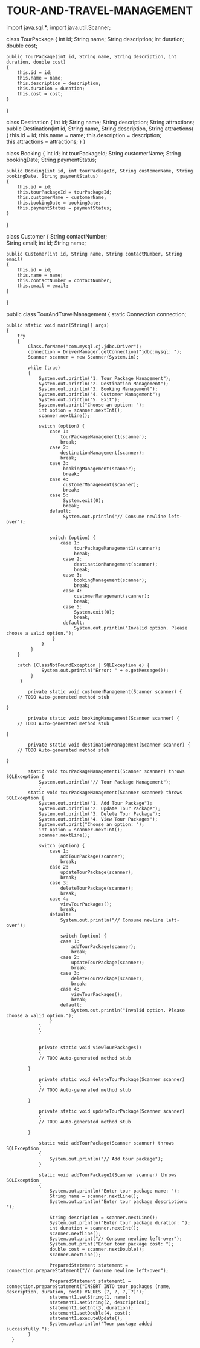 # TOUR-AND-TRAVEL-MANAGEMENT
import java.sql.*;
import java.util.Scanner;

class TourPackage {
    int id;
    String name;
    String description;
    int duration;
    double cost;

    public TourPackage(int id, String name, String description, int duration, double cost) 
    {
        this.id = id;
        this.name = name;
        this.description = description;
        this.duration = duration;
        this.cost = cost;
    }
}

class Destination 
{
    int id;
    String name;
    String description;
    String attractions;
    public Destination(int id, String name, String description, String attractions) 
    {
        this.id = id;
        this.name = name;
        this.description = description;
        this.attractions = attractions;
    }
}

class Booking
	{
    int id;
    int tourPackageId;
    String customerName;
    String bookingDate;
    String paymentStatus;

    public Booking(int id, int tourPackageId, String customerName, String bookingDate, String paymentStatus) 
    {
        this.id = id;
        this.tourPackageId = tourPackageId;
        this.customerName = customerName;
        this.bookingDate = bookingDate;
        this.paymentStatus = paymentStatus;
    }
}

class Customer 
{
	String contactNumber;  
    String email;
    int id;
    String name;

    public Customer(int id, String name, String contactNumber, String email) 
    {
        this.id = id;
        this.name = name;
        this.contactNumber = contactNumber;
        this.email = email;
    }
}

public class TourAndTravelManagement 
{
    static Connection connection;

    public static void main(String[] args) 
    {
        try 
        {
            Class.forName("com.mysql.cj.jdbc.Driver");
            connection = DriverManager.getConnection("jdbc:mysql: ");                                                         
            Scanner scanner = new Scanner(System.in);

            while (true) 
            {
                System.out.println("1. Tour Package Management");
                System.out.println("2. Destination Management");
                System.out.println("3. Booking Management");
                System.out.println("4. Customer Management");
                System.out.println("5. Exit");
                System.out.print("Choose an option: ");
                int option = scanner.nextInt();
                scanner.nextLine();                             

                switch (option) {
                	case 1:
                		tourPackageManagement1(scanner);
                        break;
                    case 2:
                    	destinationManagement(scanner);
                        break;
                    case 3:
                         bookingManagement(scanner);
                         break;
                    case 4:
                         customerManagement(scanner);
                         break;
                    case 5:
                         System.exit(0);
                         break;
                    default:
                         System.out.println("// Consume newline left-over");
                         
                         
                    switch (option) {
                    	case 1:
                             tourPackageManagement1(scanner);
                             break;
                         case 2:
                             destinationManagement(scanner);
                             break;
                         case 3:
                             bookingManagement(scanner);
                             break;
                         case 4:
                             customerManagement(scanner);
                             break;
                         case 5:
                             System.exit(0);
                             break;
                         default:
                             System.out.println("Invalid option. Please choose a valid option.");
                     }
                 }
             } 
        }
        
        catch (ClassNotFoundException | SQLException e) {
                 System.out.println("Error: " + e.getMessage());
             }
         }

            private static void customerManagement(Scanner scanner) {
		// TODO Auto-generated method stub
		
	}

			private static void bookingManagement(Scanner scanner) {
		// TODO Auto-generated method stub
		
	}

			private static void destinationManagement(Scanner scanner) {
		// TODO Auto-generated method stub
		
	}

			static void tourPackageManagement1(Scanner scanner) throws SQLException {
                System.out.println("// Tour Package Management");
                }
            static void tourPackageManagement(Scanner scanner) throws SQLException {
                System.out.println("1. Add Tour Package");
                System.out.println("2. Update Tour Package");
                System.out.println("3. Delete Tour Package");
                System.out.println("4. View Tour Packages");
                System.out.print("Choose an option: ");
                int option = scanner.nextInt();
                scanner.nextLine();                             

                switch (option) {
                    case 1:
                        addTourPackage(scanner);
                        break;
                    case 2:
                        updateTourPackage(scanner);
                        break;
                    case 3:
                        deleteTourPackage(scanner);
                        break;
                    case 4:
                        viewTourPackages();
                        break;
                    default:
                        System.out.println("// Consume newline left-over");

                        switch (option) {
                        case 1:
                            addTourPackage(scanner);
                            break;
                        case 2:
                            updateTourPackage(scanner);
                            break;
                        case 3:
                            deleteTourPackage(scanner);
                            break;
                        case 4:
                            viewTourPackages();
                            break;
                        default:
                            System.out.println("Invalid option. Please choose a valid option.");
                    }
                }
                }

                                   
                private static void viewTourPackages() 
                {
				// TODO Auto-generated method stub
				
			}

				private static void deleteTourPackage(Scanner scanner) 
				{
				// TODO Auto-generated method stub
				
			}

				private static void updateTourPackage(Scanner scanner) 
				{
				// TODO Auto-generated method stub
				
			}

				static void addTourPackage(Scanner scanner) throws SQLException 
                {
                    System.out.println("// Add tour package");
                }
                
                static void addTourPackage1(Scanner scanner) throws SQLException 
                {
                    System.out.println("Enter tour package name: ");
                    String name = scanner.nextLine();
                    System.out.println("Enter tour package description: ");

                    String description = scanner.nextLine();
                    System.out.println("Enter tour package duration: ");
                    int duration = scanner.nextInt();
                    scanner.nextLine();                             
                    System.out.print("// Consume newline left-over");
                    System.out.print("Enter tour package cost: ");
                    double cost = scanner.nextDouble();
                    scanner.nextLine();                             

                    PreparedStatement statement = connection.prepareStatement("// Consume newline left-over");

                    PreparedStatement statement1 = connection.prepareStatement("INSERT INTO tour_packages (name, description, duration, cost) VALUES (?, ?, ?, ?)");
                    statement1.setString(1, name);
                    statement1.setString(2, description);
                    statement1.setInt(3, duration);
                    statement1.setDouble(4, cost);
                    statement1.executeUpdate();
                    System.out.println("Tour package added successfully.");
            }
      }
